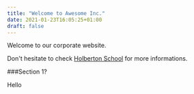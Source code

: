 ```yaml
---
title: "Welcome to Awesome Inc."
date: 2021-01-23T16:05:25+01:00
draft: false
---
```


Welcome to our corporate website.

Don't hesitate to check [Holberton School](https://www.holbertonschool.com/) for more informations.


###Section 1?

Hello
